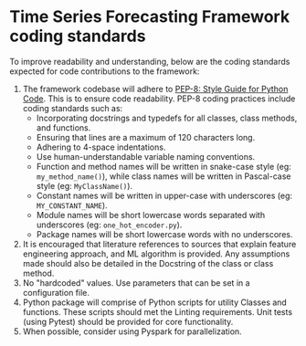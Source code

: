 # Time Series Forecasting Framework coding standards

To improve readability and understanding, below are the coding standards expected for code contributions to the framework:

1. The framework codebase will adhere to [PEP-8: Style Guide for Python Code](https://peps.python.org/pep-0008/). This is to ensure code readability. PEP-8 coding practices include coding standards such as:
    - Incorporating docstrings and typedefs for all classes, class methods, and functions.
    - Ensuring that lines are a maximum of 120 characters long.
    - Adhering to 4-space indentations.
    - Use human-understandable variable naming conventions.
    - Function and method names will be written in snake-case style (eg: `my_method_name()`), while class names will be written in Pascal-case style (eg: `MyClassName()`).
    - Constant names will be written in upper-case with underscores (eg: `MY_CONSTANT_NAME`).
    - Module names will be short lowercase words separated with underscores (eg: `one_hot_encoder.py`).
    - Package names will be short lowercase words with no underscores.
2. It is encouraged that literature references to sources that explain feature engineering approach, and ML algorithm is provided. Any assumptions made should also be detailed in the Docstring of the class or class method.
3. No "hardcoded" values. Use parameters that can be set in a configuration file.
4. Python package will comprise of Python scripts for utility Classes and functions. These scripts should met the Linting requirements. Unit tests (using Pytest) should be provided for core functionality.
5. When possible, consider using Pyspark for parallelization.
